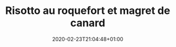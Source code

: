 ---
layout: recipe
date: 2020-02-23T21:04:48+01:00
draft: false    
title:  "Risotto au roquefort et magret de canard" # The title of your awesome recipe
image: risotto-roquefort-magret.jpg # Name of image in recipe bundle
#imagecredit: https://placekitten.com/600/800 # URL to image source page, website, or creator
YouTubeID:  # The F2SYDXV1W1w part of https://www.youtube.com/watch?v=F2SYDXV1W1w
authorName: # Name of the recipe/article author
authorURL: # URL of their home website
sourceName: # Name of the source website
sourceURL: # Actual URL of the recipe itself
catégories: plat # The type of meal or course your recipe is about. For example: "dinner", "entree", or "dessert".
tags:
  - riz
  - fat
  - winter
  - canard
  - favorite
yield: 15 euros
prepTime: 75 min
cookTime: 25 min

ingredients:
- 300g de riz à risotto
- 100g de roquefort
- Huile d'olive
- Eau
- 1 magret de canard
- Epices
- Sel & poivre
directions:
- Faites mariner le magret de canard 1h, dans des épices et de l'huile (le plus longtemps est le mieux)
- Ensuite, pour le riz, faites chauffer dans une poêle de l'huile. Dans une bouilloire faites chauffer de l'eau.
- Une fois que l'huile est chaude, faite revenir le riz dans la poêle.
- Lorsque le riz commencent à devenir translucide, ajoutez un peu d'eau chaude. 
- Ajoutez de l'eau chaude à chaque fois qu'il n'y a plus d'eau dans la poêle, jusqu'à ce que le riz soit cuit. 
- Coupez le roquefort en dés, et ajoutez-les au riz pour les faire fondre. 
- Assaisonez avec du sel et du poivre si nécessaire
- En parallèle, faites saisir le magret dans un casserole. En commençant par le côté "gras". 5-7 minutes par côté suffisent pour le cuire. 
- Et à table ! 
- PS, dédicace au chef Nicolas Barbéoo de Sao Paolooo ! 
---